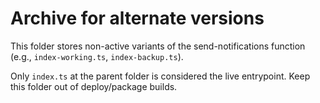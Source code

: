 # Archive for alternate versions

This folder stores non-active variants of the send-notifications function (e.g., `index-working.ts`, `index-backup.ts`).

Only `index.ts` at the parent folder is considered the live entrypoint. Keep this folder out of deploy/package builds.
